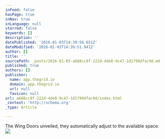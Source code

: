 ```yaml
---
inFeed: false
hasPage: true
inNav: true
inLanguage: null
starred: false
keywords: []
description: ''
datePublished: '2016-01-03T14:39:56.651Z'
dateModified: '2016-01-03T14:39:51.941Z'
author: []
title: ''
sourcePath: _posts/2016-01-03-a688cc9f-222d-4de0-9c47-1d1799dfac9d.md
published: true
authors: []
publisher:
  name: app.thegrid.io
  domain: app.thegrid.io
  url: null
  favicon: null
url: a688cc9f-222d-4de0-9c47-1d1799dfac9d/index.html
_context: 'http://schema.org'
_type: Article

---
```

The Wing Doors unveiled, they automatically adjust to the available space.
![](https://imgflo.herokuapp.com/graph/vahj1ThiexotieMo/6ab75cc8df1fd40931ad92c1c357ed5c/passthrough.jpg?height=600&input=https%3A%2F%2Fs3-us-west-2.amazonaws.com%2Fthe-grid-img%2Fp%2Fccd7795f87199b97f04af9c0c1016a12d5cfbb25.jpg)